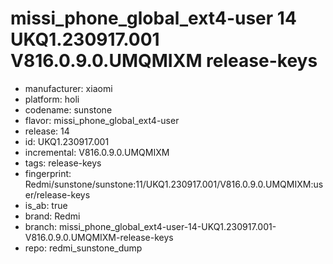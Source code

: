# missi_phone_global_ext4-user 14 UKQ1.230917.001 V816.0.9.0.UMQMIXM release-keys
- manufacturer: xiaomi
- platform: holi
- codename: sunstone
- flavor: missi_phone_global_ext4-user
- release: 14
- id: UKQ1.230917.001
- incremental: V816.0.9.0.UMQMIXM
- tags: release-keys
- fingerprint: Redmi/sunstone/sunstone:11/UKQ1.230917.001/V816.0.9.0.UMQMIXM:user/release-keys
- is_ab: true
- brand: Redmi
- branch: missi_phone_global_ext4-user-14-UKQ1.230917.001-V816.0.9.0.UMQMIXM-release-keys
- repo: redmi_sunstone_dump
